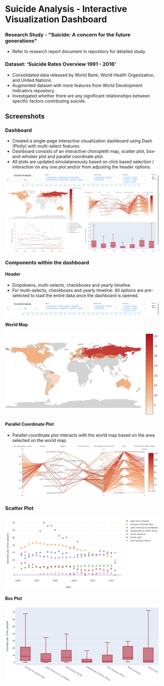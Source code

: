 # Suicide Analysis - Interactive Visualization Dashboard

### Research Study - "Suicide: A concern for the future generations"
- Refer to research report document in repository for detailed study.

### Dataset: ‘Suicide Rates Overview 1991 - 2016’
- Consolidated data released by World Bank, World Health Organization, and United Nations.
- Augmented dataset with more features from World Development Indicators repository.
- Investigated whether there are any significant relationships between specific factors contributing suicide.

## Screenshots

### Dashboard
- Created a single-page interactive visualization dashboard using Dash (Plotly) with multi-select features.
- Dashboard consists of an interactive choropleth map, scatter plot, box-and-whisker plot and parallel coordinate plot.
- All plots are updated simulataneously based on click based selection / interaction on any one plot and/or from adjusting the header options.

![Dashboard](images/dashboard.png?raw=true)


### Components within the dashboard

#### Header
- Dropdowns, multi-selects, checkboxes and yearly timeline.
- For multi-selects, checkboxes and yearly timeline: All options are pre-selected to load the entire data once the dashboard is opened.

![Header](images/header.png?raw=true)

#### World Map
![World Map](images/world_map.png?raw=true)

#### Parallel Coordinate Plot
- Parallel coordinate plot interacts with the world map based on the area selected on the world map.
![Parallel_Coordinate_Plot](images/parallel_coordinate_plot.png?raw=true)

### Scatter Plot
![Scatter_Plot](images/scatter_plot.png?raw=true)

#### Box Plot
![Box_Plot](images/box_plot.png?raw=true)
